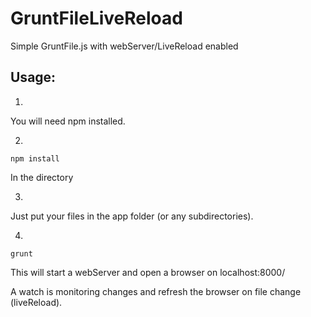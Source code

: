 GruntFileLiveReload
===================

Simple GruntFile.js with webServer/LiveReload enabled


Usage:
-------------
1)

You will need npm installed.


2)

    npm install
    
In the directory

3)

Just put your files in the app folder (or any subdirectories).

4)

    grunt

This will start a webServer and open a browser on localhost:8000/

A watch is monitoring changes and refresh the browser on file change (liveReload).


    
    
    
